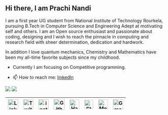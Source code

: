 
 <h2> Hi there, I am Prachi Nandi </a> </h2>
  <p> I am a first year UG student from National Institute of Technology Rourkela, pursuing B.Tech in Computer Science and Engineering
  Adept at motivating self and others. I am an Open source enthusiast and passionate about coding, designing and I wish to reach the pinnacle in computing and research field with sheer determination, dedication and hardwork.

In addition I love quantum mechanics, Chemistry and Mathematics have been my all-time favorite subjects since my childhood.
 - Currently I am focusing on Competitive programming.
 
 </p>
 
 - 📫 How to reach me: [linkedIn](https://www.linkedin.com/in/prachi-nandi-461641198/)
<p allign="center">
<img src="https://github-readme-stats.vercel.app/api?username=prachi237&show_icons=true&count_private=true&theme=radical ">     
<img  src="https://github-readme-stats.vercel.app/api/top-langs/?username=prachi237&hide=css,html&theme=tokyonight&layout=compact" />
</p>
 
| [<img src="https://github.com/TheDudeThatCode/TheDudeThatCode/blob/master/Assets/Linkedin.svg" alt="Linkedin Logo" width="32">](https://in.linkedin.com/in/TheDudeThatCode) | [<img src="https://github.com/TheDudeThatCode/TheDudeThatCode/blob/master/Assets/Twitter.svg" alt="Twitter Logo" width="32">](https://twitter.com/TheDudeThatCode) | [<img src="https://www.codechef.com/misc/fb-image-icon.png" alt="instagram logo" width="32">](https://www.instagram.com/thedudethatcode/)| [<img src="https://cdn.svgporn.com/logos/github-icon.svg" alt="Github logo" width="34">](https://github.com/TheDudeThatCode) | [<img src="https://github.com/TheDudeThatCode/TheDudeThatCode/blob/master/Assets/HackerRank.svg" alt="HackerRank Logo" width="30">](https://www.hackerrank.com/) | [<img src="https://cdn.svgporn.com/logos/stackoverflow-icon.svg" alt="Stackoverflow Logo" width="28">](https://stackoverflow.com/users/13944080/thedudethatcode) | [<img src="https://cdn.svgporn.com/logos/medium.svg" alt="Medium Logo" width="30">](https://medium.com/@shubhamdeepjha) | [<img src="https://github.com/TheDudeThatCode/TheDudeThatCode/blob/master/Assets/Gmail.svg" alt="Gmail logo" height="32">](mailto:thedudethatcode@gmail.com)
|:---:|:---:|:---:|:---:|:---:|:---:|:---:|:---:|

